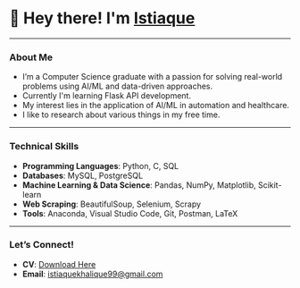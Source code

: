 # 👋 Hey there! I'm [Istiaque](https://github.com/Istiaque-here)
---
### About Me 
- I’m a Computer Science graduate with a passion for solving real-world problems using AI/ML and data-driven approaches.
- Currently I'm learning Flask API development.
- My interest lies in the application of AI/ML in automation and healthcare.
- I like to research about various things in my free time.
---
### Technical Skills  
- **Programming Languages**: Python, C, SQL  
- **Databases**: MySQL, PostgreSQL  
- **Machine Learning & Data Science**: Pandas, NumPy, Matplotlib, Scikit-learn 
- **Web Scraping**: BeautifulSoup, Selenium, Scrapy  
- **Tools**: Anaconda, Visual Studio Code, Git, Postman, LaTeX
---
### Let’s Connect!  
- **CV**: [Download Here](https://drive.google.com/file/d/1mo9bOwzJpuJ_jgZ_CkdZNaAvLDQHlNAm/view?usp=sharing)
- **Email**: istiaquekhalique99@gmail.com   

<!---
Istiaque-here/Istiaque-here is a ✨ special ✨ repository because its `README.md` (this file) appears on your GitHub profile.
You can click the Preview link to take a look at your changes.
--->
